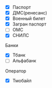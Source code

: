 - [x] Паспорт
- [x] ДМС(ренесанс)
- [x] Военный билет
- [x] Загран паспорт
- [ ] ОМС
- [x] СНИЛС

Банки
- [x] Тбанк
- [ ] Альфабанк

Оператор
- [x] Тмобайл


